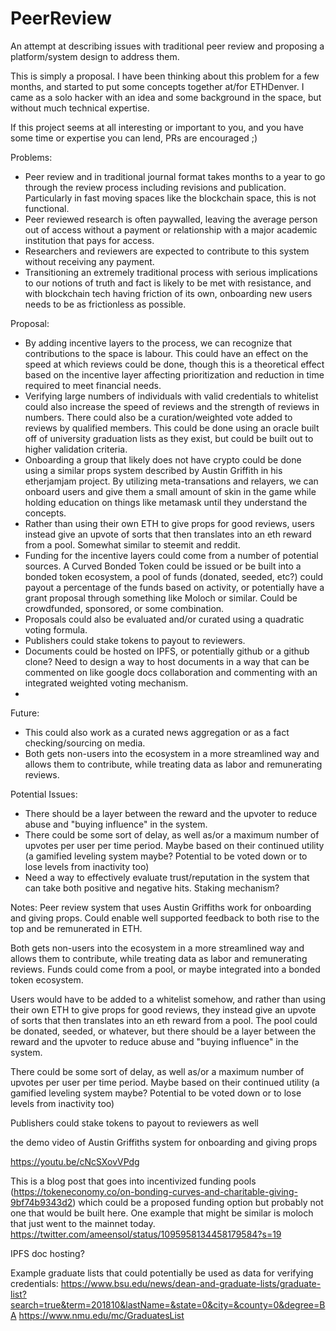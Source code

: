 # PeerReview
An attempt at describing issues with traditional peer review and proposing a platform/system design to address them.

This is simply a proposal. I have been thinking about this problem for a few months, and started to put some concepts together at/for ETHDenver. I came as a solo hacker with an idea and some background in the space, but without much technical expertise.

If this project seems at all interesting or important to you, and you have some time or expertise you can lend, PRs are encouraged ;)

Problems:
- Peer review and in traditional journal format takes months to a year to go through the review process including revisions and
publication. Particularly in fast moving spaces like the blockchain space, this is not functional.
- Peer reviewed research is often paywalled, leaving the average person out of access without a payment or relationship with a 
major academic institution that pays for access.
- Researchers and reviewers are expected to contribute to this system without receiving any payment.
- Transitioning an extremely traditional process with serious implications to our notions of truth and fact is likely to be met 
with resistance, and with blockchain tech having friction of its own, onboarding new users needs to be as frictionless as possible.

Proposal: 
- By adding incentive layers to the process, we can recognize that contributions to the space is labour. This could have an effect 
on the speed at which reviews could be done, though this is a theoretical effect based on the incentive layer affecting prioritization 
and reduction in time required to meet financial needs.
- Verifying large numbers of individuals with valid credentials to whitelist could also increase the speed of reviews and the 
strength of reviews in numbers. There could also be a curation/weighted vote added to reviews by qualified members. This could be 
done using an oracle built off of university graduation lists as they exist, but could be built out to higher validation criteria.
- Onboarding a group that likely does not have crypto could be done using a similar props system described by Austin Griffith in 
his etherjamjam project. By utilizing meta-transations and relayers, we can onboard users and give them a small amount of skin in 
the game while holding education on things like metamask until they understand the concepts.
- Rather than using their own ETH to give props for good reviews, users instead give an upvote of sorts that then translates into 
an eth reward from a pool. Somewhat similar to steemit and reddit.
- Funding for the incentive layers could come from a number of potential sources. A Curved Bonded Token could be issued or be built
into a bonded token ecosystem, a pool of funds (donated, seeded, etc?) could payout a percentage of the funds based on activity, or
potentially have a grant proposal through something like Moloch or similar. Could be crowdfunded, sponsored, or some combination.
- Proposals could also be evaluated and/or curated using a quadratic voting formula.
- Publishers could stake tokens to payout to reviewers.
- Documents could be hosted on IPFS, or potentially github or a github clone? Need to design a way to host documents in a way that 
can be commented on like google docs collaboration and commenting with an integrated weighted voting mechanism.
- 

Future:
- This could also work as a curated news aggregation or as a fact checking/sourcing on media.
- Both gets non-users into the ecosystem in a more streamlined way and allows them to contribute, while treating data as labor and 
remunerating reviews.

Potential Issues:
- There should be a layer between the reward and the upvoter to reduce abuse and "buying influence" in the system.
- There could be some sort of delay, as well as/or a maximum number of upvotes per user per time period. Maybe based on their continued utility (a gamified leveling system maybe? Potential to be voted down or to lose levels from inactivity too)
- Need a way to effectively evaluate trust/reputation in the system that can take both positive and negative hits. Staking mechanism?



Notes:
Peer review system that uses Austin Griffiths work for onboarding and giving props. Could enable well supported feedback to both rise to the top and be remunerated in ETH. 

Both gets non-users into the ecosystem in a more streamlined way and allows them to contribute, while treating data as labor and remunerating reviews. Funds could come from a pool, or maybe integrated into a bonded token ecosystem.

Users would have to be added to a whitelist somehow, and rather than using their own ETH to give props for good reviews, they instead give an upvote of sorts that then translates into an eth reward from a pool. The pool could be donated, seeded, or whatever, but there should be a layer between the reward and the upvoter to reduce abuse and "buying influence" in the system.

There could be some sort of delay, as well as/or a maximum number of upvotes per user per time period. Maybe based on their continued utility (a gamified leveling system maybe? Potential to be voted down or to lose levels from inactivity too)

Publishers could stake tokens to payout to reviewers as well

the demo video of Austin Griffiths system for onboarding and giving props

https://youtu.be/cNcSXovVPdg

This is a blog post that goes into incentivized funding pools (https://tokeneconomy.co/on-bonding-curves-and-charitable-giving-9bf74b9343d2) which could be a proposed funding option but probably not one that would be built here. One example that might be similar is moloch that just went to the mainnet today.
https://twitter.com/ameensol/status/1095958134458179584?s=19

IPFS doc hosting?

Example graduate lists that could potentially be used as data for verifying credentials:
https://www.bsu.edu/news/dean-and-graduate-lists/graduate-list?search=true&term=201810&lastName=&state=0&city=&county=0&degree=BA 
https://www.nmu.edu/mc/GraduatesList 
